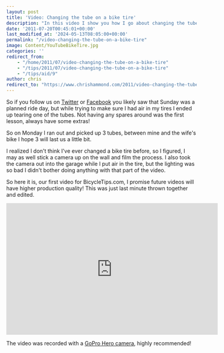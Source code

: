```yaml
---
layout: post
title: 'Video: Changing the tube on a bike tire'
description: "In this video I show you how I go about changing the tube inside of a bicycle tire"
date: '2011-07-20T00:45:01+00:00'
last_modified_at: '2024-05-13T08:05:00+00:00'
permalink: "/video-changing-the-tube-on-a-bike-tire"
image: Content/YouTubeBikeTire.jpg
categories: ''
redirect_from: 
    - "/home/2011/07/video-changing-the-tube-on-a-bike-tire"
    - "/tips/2011/07/video-changing-the-tube-on-a-bike-tire"
    - "/tips/aid/9"
author: chris
redirect_to: "https://www.chrishammond.com/2011/video-changing-the-tube-on-a-bike-tire"
---
```

So if you follow us on [Twitter](https://twitter.com/bicycletips) or [Facebook](https://www.facebook.com/bicycletips) you likely saw that Sunday was a planned ride day, but while trying to make sure I had air in my tires I ended up tearing one of the tubes. Not having any spares around was the first lesson, always have some extras!

So on Monday I ran out and picked up 3 tubes, between mine and the wife's bike I hope 3 will last us a little bit.

I realized I don't think I've ever changed a bike tire before, so I figured, I may as well stick a camera up on the wall and film the process. I also took the camera out into the garage while I put air in the tire, but the lighting was so bad I didn't bother doing anything with that part of the video.

So here it is, our first video for BicycleTips.com, I promise future videos will have higher production quality! This was just last minute thrown together and edited.

<iframe frameborder="0" height="349" src="https://www.youtube.com/embed/OLZHEFdqm4U" width="560"></iframe>

The video was recorded with a [GoPro Hero camera](https://amzn.to/3x0UpD1), highly recommended!
